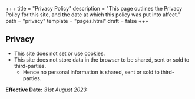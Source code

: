 +++
title = "Privacy Policy"
description = "This page outlines the Privacy Policy for this site, and the date at which this policy was put into affect."
path = "privacy"
template = "pages.html"
draft = false
+++

## Privacy

- This site does not set or use cookies.
- This site does not store data in the browser to be shared, sent or sold to third-parties.
  - Hence no personal information is shared, sent or sold to third-parties.

**Effective Date:** _31st August 2023_
